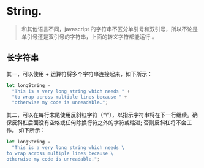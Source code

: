 # String.

> 和其他语言不同，javascript 的字符串不区分单引号和双引号，所以不论是单引号还是双引号的字符串，上面的转义字符都能运行 。

## 长字符串

其一，可以使用 + 运算符将多个字符串连接起来，如下所示：

```javascript
let longString =
  "This is a very long string which needs " +
  "to wrap across multiple lines because " +
  "otherwise my code is unreadable.";
```

其二，可以在每行末尾使用反斜杠字符（“\”），以指示字符串将在下一行继续。确保反斜杠后面没有空格或任何除换行符之外的字符或缩进; 否则反斜杠将不会工作。 如下所示：

```javascript
let longString =
  "This is a very long string which needs \
to wrap across multiple lines because \
otherwise my code is unreadable.";
```
